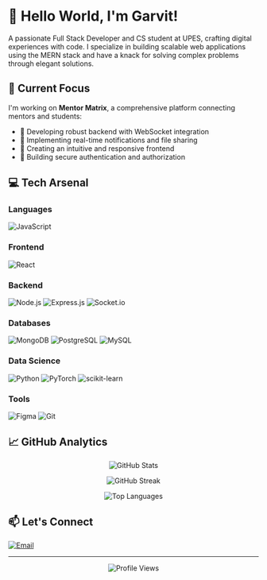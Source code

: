 # 👋 Hello World, I'm Garvit!

A passionate Full Stack Developer and CS student at UPES, crafting digital experiences with code. I specialize in building scalable web applications using the MERN stack and have a knack for solving complex problems through elegant solutions.

## 🚀 Current Focus

I'm working on **Mentor Matrix**, a comprehensive platform connecting mentors and students:

- 🔨 Developing robust backend with WebSocket integration
- 🎯 Implementing real-time notifications and file sharing
- 💅 Creating an intuitive and responsive frontend
- 🔐 Building secure authentication and authorization

## 💻 Tech Arsenal

### Languages
![JavaScript](https://img.shields.io/badge/JavaScript-%23323330.svg?style=for-the-badge&logo=javascript&logoColor=%23F7DF1E)


### Frontend
![React](https://img.shields.io/badge/React-%2320232a.svg?style=for-the-badge&logo=react&logoColor=%2361DAFB)


### Backend
![Node.js](https://img.shields.io/badge/Node.js-6DA55F?style=for-the-badge&logo=node.js&logoColor=white)
![Express.js](https://img.shields.io/badge/Express.js-%23404d59.svg?style=for-the-badge&logo=express&logoColor=%2361DAFB)
![Socket.io](https://img.shields.io/badge/Socket.io-black?style=for-the-badge&logo=socket.io&badgeColor=010101)

### Databases
![MongoDB](https://img.shields.io/badge/MongoDB-%234ea94b.svg?style=for-the-badge&logo=mongodb&logoColor=white)
![PostgreSQL](https://img.shields.io/badge/PostgreSQL-%23316192.svg?style=for-the-badge&logo=postgresql&logoColor=white)
![MySQL](https://img.shields.io/badge/MySQL-4479A1.svg?style=for-the-badge&logo=mysql&logoColor=white)

### Data Science
![Python](https://img.shields.io/badge/Python-3670A0?style=for-the-badge&logo=python&logoColor=ffdd54)
![PyTorch](https://img.shields.io/badge/PyTorch-%23EE4C2C.svg?style=for-the-badge&logo=PyTorch&logoColor=white)
![scikit-learn](https://img.shields.io/badge/Scikit--learn-%23F7931E.svg?style=for-the-badge&logo=scikit-learn&logoColor=white)

### Tools
![Figma](https://img.shields.io/badge/Figma-%23F24E1E.svg?style=for-the-badge&logo=figma&logoColor=white)
![Git](https://img.shields.io/badge/Git-%23F05033.svg?style=for-the-badge&logo=git&logoColor=white)

## 📈 GitHub Analytics

<p align="center">
  <img src="https://github-readme-stats.vercel.app/api?username=Garvit-Adlakha&theme=github_dark_dimmed&hide_border=false&include_all_commits=true&count_private=true" alt="GitHub Stats" />
</p>

<p align="center">
  <img src="https://github-readme-streak-stats.herokuapp.com/?user=Garvit-Adlakha&theme=github_dark_dimmed&hide_border=false" alt="GitHub Streak" />
</p>

<p align="center">
  <img src="https://github-readme-stats.vercel.app/api/top-langs/?username=Garvit-Adlakha&theme=github_dark_dimmed&hide_border=false&include_all_commits=true&count_private=true&layout=compact" alt="Top Languages" />
</p>

## 📫 Let's Connect

[![Email](https://img.shields.io/badge/Email-D14836?style=for-the-badge&logo=gmail&logoColor=white)](mailto:garvitadlakha08@gmail.com)

---
<p align="center">
  <img src="https://visitcount.itsvg.in/api?id=Garvit-Adlakha&icon=0&color=0" alt="Profile Views" />
</p>
